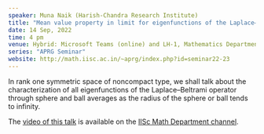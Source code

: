 ```yaml
---
speaker: Muna Naik (Harish-Chandra Research Institute)
title: "Mean value property in limit for eigenfunctions of the Laplace–Beltrami operator on symmetric spaces"
date: 14 Sep, 2022
time: 4 pm
venue: Hybrid: Microsoft Teams (online) and LH-1, Mathematics Department
series: "APRG Seminar"
website: http://math.iisc.ac.in/~aprg/index.php?id=seminar22-23
---
```


In rank one symmetric space of noncompact type, we shall talk about the characterization of all eigenfunctions
of the Laplace–Beltrami operator through sphere and ball averages as the radius of the sphere or ball tends to
infinity.

The [video of this talk](https://www.youtube.com/watch?v=lbbezmlpK3w&list=PLQXtaLhI1-1qxOEykh-1WOFkYuIzEE-ev) is available
on the [IISc Math Department channel](https://www.youtube.com/channel/UCR5Igvq9HScQKlPr-0coSIg/playlists).
